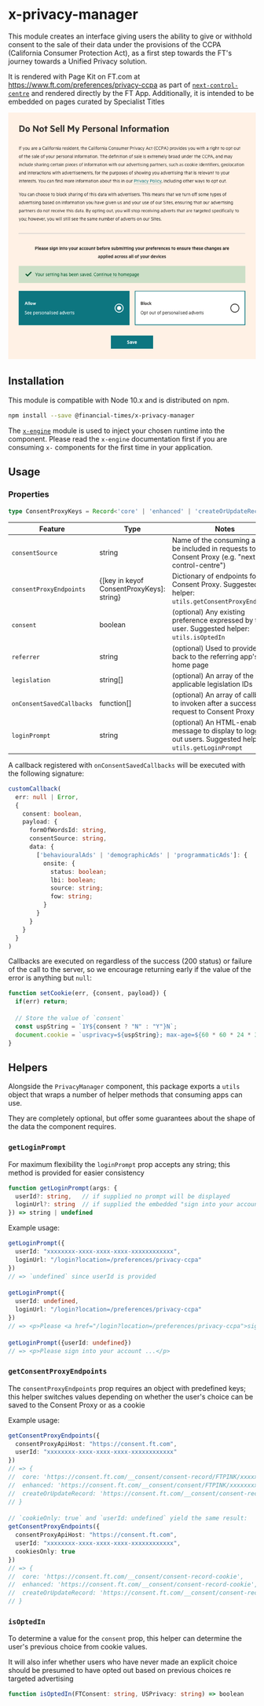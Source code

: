 # x-privacy-manager

This module creates an interface giving users the ability to give or withhold consent to the sale of their data under the provisions of the CCPA (California Consumer Protection Act), as a first step towards the FT's journey towards a Unified Privacy solution.

It is rendered with Page Kit on FT.com at https://www.ft.com/preferences/privacy-ccpa as part of [`next-control-centre`](https://github.com/Financial-Times/next-control-centre) and rendered directly by the FT App. Additionally, it is intended to be embedded on pages curated by Specialist Titles

![Privacy Manager UI](docs/ccpa.png)

## Installation

This module is compatible with Node 10.x and is distributed on npm.

```bash
npm install --save @financial-times/x-privacy-manager
```

The [`x-engine`][engine] module is used to inject your chosen runtime into the component. Please read the `x-engine` documentation first if you are consuming `x-` components for the first time in your application.

[engine]: https://github.com/Financial-Times/x-dash/tree/master/packages/x-engine


## Usage

### Properties

```ts
type ConsentProxyKeys = Record<'core' | 'enhanced' | 'createOrUpdateRecord', string>
```

Feature                   | Type                                      | Notes
--------------------------|-------------------------------------------|------
`consentSource`           | string                                    | Name of the consuming app to be included in requests to Consent Proxy (e.g. "next-control-centre")
`consentProxyEndpoints`   | {[key in keyof ConsentProxyKeys]: string} | Dictionary of endpoints for the Consent Proxy. Suggested helper: `utils.getConsentProxyEndpoints`
`consent`                 | boolean                                   | (optional) Any existing preference expressed by the user. Suggested helper: `utils.isOptedIn`
`referrer`                | string                                    | (optional) Used to provide a link back to the referring app's home page
`legislation`             | string[]                                  | (optional) An array of the applicable legislation IDs
`onConsentSavedCallbacks` | function[]                                | (optional) An array of callbacks to invoken after a successful request to Consent Proxy
`loginPrompt`             | string                                    | (optional) An HTML-enabled message to display to logged-out users. Suggested helper: `utils.getLoginPrompt`

A callback registered with `onConsentSavedCallbacks` will be executed with the following signature:

```ts
customCallback(
  err: null | Error, 
  {
    consent: boolean,
    payload: {
      formOfWordsId: string,
      consentSource: string,
      data: {
        ['behaviouralAds' | 'demographicAds' | 'programmaticAds']: {
          onsite: {
            status: boolean;
            lbi: boolean;
            source: string;
            fow: string;
          }
        }
      }
    }
  }
)
```

Callbacks are executed on regardless of the success (200 status) or failure of the call to the server, 
so we encourage returning early if the value of the error is anything but `null`:

```js
function setCookie(err, {consent, payload}) {
  if(err) return;

  // Store the value of `consent`
  const uspString = `1Y${consent ? "N" : "Y"}N`;
  document.cookie = `usprivacy=${uspString}; max-age=${60 * 60 * 24 * 365}`;
}
```

## Helpers

Alongside the `PrivacyManager` component, this package exports a `utils` object that wraps a number of helper methods that consuming apps can use. 

They are completely optional, but offer some guarantees about the shape of the data the component requires.


### `getLoginPrompt`

For maximum flexibility the `loginPrompt` prop accepts any string; this method is provided for easier consistency 

```ts
function getLoginPrompt(args: { 
  userId?: string,   // if supplied no prompt will be displayed 
  loginUrl?: string  // if supplied the embedded "sign into your account" CTA becomes a link
}) => string | undefined
```

Example usage:
```ts
getLoginPrompt({
  userId: "xxxxxxxx-xxxx-xxxx-xxxx-xxxxxxxxxxxx", 
  loginUrl: "/login?location=/preferences/privacy-ccpa"
})
// => `undefined` since userId is provided

getLoginPrompt({
  userId: undefined, 
  loginUrl: "/login?location=/preferences/privacy-ccpa"
})
// => <p>Please <a href="/login?location=/preferences/privacy-ccpa">sign in</a> to your account ...</p>

getLoginPrompt({userId: undefined})
// => <p>Please sign into your account ...</p>
```

### `getConsentProxyEndpoints`

The `consentProxyEndpoints` prop requires an object with predefined keys; this helper switches values depending on whether the user's choice can be saved to the Consent Proxy or as a cookie

Example usage:
```ts
getConsentProxyEndpoints({ 
  consentProxyApiHost: "https://consent.ft.com",
  userId: "xxxxxxxx-xxxx-xxxx-xxxx-xxxxxxxxxxxx"
}) 
// => {
//  core: 'https://consent.ft.com/__consent/consent-record/FTPINK/xxxxxxxx-xxxx-xxxx-xxxx-xxxxxxxxxxxx',
//  enhanced: 'https://consent.ft.com/__consent/consent/FTPINK/xxxxxxxx-xxxx-xxxx-xxxx-xxxxxxxxxxxx',
//  createOrUpdateRecord: 'https://consent.ft.com/__consent/consent-record/FTPINK/xxxxxxxx-xxxx-xxxx-xxxx-xxxxxxxxxxxx',
// }

// `cookieOnly: true` and `userId: undefined` yield the same result:
getConsentProxyEndpoints({ 
  consentProxyApiHost: "https://consent.ft.com",
  userId: "xxxxxxxx-xxxx-xxxx-xxxx-xxxxxxxxxxxx",
  cookiesOnly: true
})
// => {
//  core: 'https://consent.ft.com/__consent/consent-record-cookie',
//  enhanced: 'https://consent.ft.com/__consent/consent-record-cookie',
//  createOrUpdateRecord: 'https://consent.ft.com/__consent/consent-record-cookie',
// }
```

### `isOptedIn`

To determine a value for the `consent` prop, this helper can determine the user's previous choice from cookie values.

It will also infer whether users who have never made an explicit choice should be presumed to have opted out based on previous choices re targeted advertising

```ts
function isOptedIn(FTConsent: string, USPrivacy: string) => boolean
```